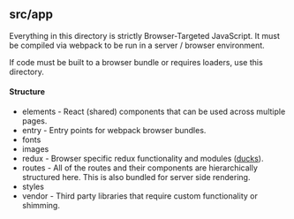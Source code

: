 ## src/app

Everything in this directory is strictly Browser-Targeted JavaScript. It must be compiled via webpack to be run in a server / browser environment.

If code must be built to a browser bundle or requires loaders, use this directory.


#### Structure

* elements - React (shared) components that can be used across multiple pages.
* entry - Entry points for webpack browser bundles.
* fonts
* images
* redux - Browser specific redux functionality and modules ([ducks](https://github.com/erikras/ducks-modular-redux)).
* routes - All of the routes and their components are hierarchically structured here. This is also bundled for server side rendering.
* styles
* vendor - Third party libraries that require custom functionality or shimming.
